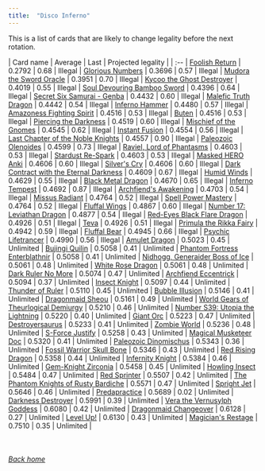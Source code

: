```yaml
---
title:  "Disco Inferno"
---
```


This is a list of cards that are likely to change legality before the next rotation.

| Card name | Average | Last | Projected legality |
| :-- |
[Foolish Return](https://db.ygoprodeck.com/card/?search=Foolish%20Return) | 0.2792 | 0.68 | Illegal |
[Glorious Numbers](https://db.ygoprodeck.com/card/?search=Glorious%20Numbers) | 0.3696 | 0.57 | Illegal |
[Mudora the Sword Oracle](https://db.ygoprodeck.com/card/?search=Mudora%20the%20Sword%20Oracle) | 0.3951 | 0.70 | Illegal |
[Kycoo the Ghost Destroyer](https://db.ygoprodeck.com/card/?search=Kycoo%20the%20Ghost%20Destroyer) | 0.4019 | 0.55 | Illegal |
[Soul Devouring Bamboo Sword](https://db.ygoprodeck.com/card/?search=Soul%20Devouring%20Bamboo%20Sword) | 0.4396 | 0.64 | Illegal |
[Secret Six Samurai - Genba](https://db.ygoprodeck.com/card/?search=Secret%20Six%20Samurai%20-%20Genba) | 0.4432 | 0.60 | Illegal |
[Malefic Truth Dragon](https://db.ygoprodeck.com/card/?search=Malefic%20Truth%20Dragon) | 0.4442 | 0.54 | Illegal |
[Inferno Hammer](https://db.ygoprodeck.com/card/?search=Inferno%20Hammer) | 0.4480 | 0.57 | Illegal |
[Amazoness Fighting Spirit](https://db.ygoprodeck.com/card/?search=Amazoness%20Fighting%20Spirit) | 0.4516 | 0.53 | Illegal |
[Buten](https://db.ygoprodeck.com/card/?search=Buten) | 0.4516 | 0.53 | Illegal |
[Piercing the Darkness](https://db.ygoprodeck.com/card/?search=Piercing%20the%20Darkness) | 0.4519 | 0.60 | Illegal |
[Mischief of the Gnomes](https://db.ygoprodeck.com/card/?search=Mischief%20of%20the%20Gnomes) | 0.4545 | 0.62 | Illegal |
[Instant Fusion](https://db.ygoprodeck.com/card/?search=Instant%20Fusion) | 0.4554 | 0.56 | Illegal |
[Last Chapter of the Noble Knights](https://db.ygoprodeck.com/card/?search=Last%20Chapter%20of%20the%20Noble%20Knights) | 0.4557 | 0.90 | Illegal |
[Paleozoic Olenoides](https://db.ygoprodeck.com/card/?search=Paleozoic%20Olenoides) | 0.4599 | 0.73 | Illegal |
[Raviel, Lord of Phantasms](https://db.ygoprodeck.com/card/?search=Raviel,%20Lord%20of%20Phantasms) | 0.4603 | 0.53 | Illegal |
[Stardust Re-Spark](https://db.ygoprodeck.com/card/?search=Stardust%20Re-Spark) | 0.4603 | 0.53 | Illegal |
[Masked HERO Anki](https://db.ygoprodeck.com/card/?search=Masked%20HERO%20Anki) | 0.4606 | 0.60 | Illegal |
[Silver's Cry](https://db.ygoprodeck.com/card/?search=Silver's%20Cry) | 0.4606 | 0.60 | Illegal |
[Dark Contract with the Eternal Darkness](https://db.ygoprodeck.com/card/?search=Dark%20Contract%20with%20the%20Eternal%20Darkness) | 0.4609 | 0.67 | Illegal |
[Humid Winds](https://db.ygoprodeck.com/card/?search=Humid%20Winds) | 0.4629 | 0.55 | Illegal |
[Black Metal Dragon](https://db.ygoprodeck.com/card/?search=Black%20Metal%20Dragon) | 0.4670 | 0.65 | Illegal |
[Inferno Tempest](https://db.ygoprodeck.com/card/?search=Inferno%20Tempest) | 0.4692 | 0.87 | Illegal |
[Archfiend's Awakening](https://db.ygoprodeck.com/card/?search=Archfiend's%20Awakening) | 0.4703 | 0.54 | Illegal |
[Missus Radiant](https://db.ygoprodeck.com/card/?search=Missus%20Radiant) | 0.4764 | 0.52 | Illegal |
[Spell Power Mastery](https://db.ygoprodeck.com/card/?search=Spell%20Power%20Mastery) | 0.4764 | 0.52 | Illegal |
[Fluffal Wings](https://db.ygoprodeck.com/card/?search=Fluffal%20Wings) | 0.4867 | 0.60 | Illegal |
[Number 17: Leviathan Dragon](https://db.ygoprodeck.com/card/?search=Number%2017:%20Leviathan%20Dragon) | 0.4877 | 0.54 | Illegal |
[Red-Eyes Black Flare Dragon](https://db.ygoprodeck.com/card/?search=Red-Eyes%20Black%20Flare%20Dragon) | 0.4926 | 0.51 | Illegal |
[Teva](https://db.ygoprodeck.com/card/?search=Teva) | 0.4926 | 0.51 | Illegal |
[Primula the Rikka Fairy](https://db.ygoprodeck.com/card/?search=Primula%20the%20Rikka%20Fairy) | 0.4942 | 0.59 | Illegal |
[Fluffal Bear](https://db.ygoprodeck.com/card/?search=Fluffal%20Bear) | 0.4945 | 0.66 | Illegal |
[Psychic Lifetrancer](https://db.ygoprodeck.com/card/?search=Psychic%20Lifetrancer) | 0.4990 | 0.56 | Illegal |
[Amulet Dragon](https://db.ygoprodeck.com/card/?search=Amulet%20Dragon) | 0.5023 | 0.45 | Unlimited |
[Bujingi Quilin](https://db.ygoprodeck.com/card/?search=Bujingi%20Quilin) | 0.5058 | 0.41 | Unlimited |
[Phantom Fortress Enterblathnir](https://db.ygoprodeck.com/card/?search=Phantom%20Fortress%20Enterblathnir) | 0.5058 | 0.41 | Unlimited |
[Nidhogg, Generaider Boss of Ice](https://db.ygoprodeck.com/card/?search=Nidhogg,%20Generaider%20Boss%20of%20Ice) | 0.5061 | 0.48 | Unlimited |
[White Rose Dragon](https://db.ygoprodeck.com/card/?search=White%20Rose%20Dragon) | 0.5061 | 0.48 | Unlimited |
[Dark Ruler No More](https://db.ygoprodeck.com/card/?search=Dark%20Ruler%20No%20More) | 0.5074 | 0.47 | Unlimited |
[Archfiend Eccentrick](https://db.ygoprodeck.com/card/?search=Archfiend%20Eccentrick) | 0.5094 | 0.37 | Unlimited |
[Insect Knight](https://db.ygoprodeck.com/card/?search=Insect%20Knight) | 0.5097 | 0.44 | Unlimited |
[Thunder of Ruler](https://db.ygoprodeck.com/card/?search=Thunder%20of%20Ruler) | 0.5110 | 0.45 | Unlimited |
[Bubble Illusion](https://db.ygoprodeck.com/card/?search=Bubble%20Illusion) | 0.5146 | 0.41 | Unlimited |
[Dragonmaid Sheou](https://db.ygoprodeck.com/card/?search=Dragonmaid%20Sheou) | 0.5161 | 0.49 | Unlimited |
[World Gears of Theurlogical Demiurgy](https://db.ygoprodeck.com/card/?search=World%20Gears%20of%20Theurlogical%20Demiurgy) | 0.5210 | 0.46 | Unlimited |
[Number S39: Utopia the Lightning](https://db.ygoprodeck.com/card/?search=Number%20S39:%20Utopia%20the%20Lightning) | 0.5220 | 0.40 | Unlimited |
[Giant Orc](https://db.ygoprodeck.com/card/?search=Giant%20Orc) | 0.5223 | 0.47 | Unlimited |
[Destroyersaurus](https://db.ygoprodeck.com/card/?search=Destroyersaurus) | 0.5233 | 0.41 | Unlimited |
[Zombie World](https://db.ygoprodeck.com/card/?search=Zombie%20World) | 0.5236 | 0.48 | Unlimited |
[S-Force Justify](https://db.ygoprodeck.com/card/?search=S-Force%20Justify) | 0.5258 | 0.43 | Unlimited |
[Magical Musketeer Doc](https://db.ygoprodeck.com/card/?search=Magical%20Musketeer%20Doc) | 0.5320 | 0.41 | Unlimited |
[Paleozoic Dinomischus](https://db.ygoprodeck.com/card/?search=Paleozoic%20Dinomischus) | 0.5343 | 0.36 | Unlimited |
[Fossil Warrior Skull Bone](https://db.ygoprodeck.com/card/?search=Fossil%20Warrior%20Skull%20Bone) | 0.5346 | 0.43 | Unlimited |
[Red Rising Dragon](https://db.ygoprodeck.com/card/?search=Red%20Rising%20Dragon) | 0.5358 | 0.44 | Unlimited |
[Infernity Knight](https://db.ygoprodeck.com/card/?search=Infernity%20Knight) | 0.5384 | 0.46 | Unlimited |
[Gem-Knight Zirconia](https://db.ygoprodeck.com/card/?search=Gem-Knight%20Zirconia) | 0.5458 | 0.45 | Unlimited |
[Howling Insect](https://db.ygoprodeck.com/card/?search=Howling%20Insect) | 0.5484 | 0.47 | Unlimited |
[Red Sprinter](https://db.ygoprodeck.com/card/?search=Red%20Sprinter) | 0.5507 | 0.42 | Unlimited |
[The Phantom Knights of Rusty Bardiche](https://db.ygoprodeck.com/card/?search=The%20Phantom%20Knights%20of%20Rusty%20Bardiche) | 0.5571 | 0.47 | Unlimited |
[Spright Jet](https://db.ygoprodeck.com/card/?search=Spright%20Jet) | 0.5646 | 0.46 | Unlimited |
[Predapractice](https://db.ygoprodeck.com/card/?search=Predapractice) | 0.5689 | 0.02 | Unlimited |
[Darkness Destroyer](https://db.ygoprodeck.com/card/?search=Darkness%20Destroyer) | 0.5991 | 0.39 | Unlimited |
[Vera the Vernusylph Goddess](https://db.ygoprodeck.com/card/?search=Vera%20the%20Vernusylph%20Goddess) | 0.6080 | 0.42 | Unlimited |
[Dragonmaid Changeover](https://db.ygoprodeck.com/card/?search=Dragonmaid%20Changeover) | 0.6128 | 0.27 | Unlimited |
[Level Up!](https://db.ygoprodeck.com/card/?search=Level%20Up!) | 0.6130 | 0.43 | Unlimited |
[Magician's Restage](https://db.ygoprodeck.com/card/?search=Magician's%20Restage) | 0.7510 | 0.35 | Unlimited |

<br>

###### [Back home](index)
